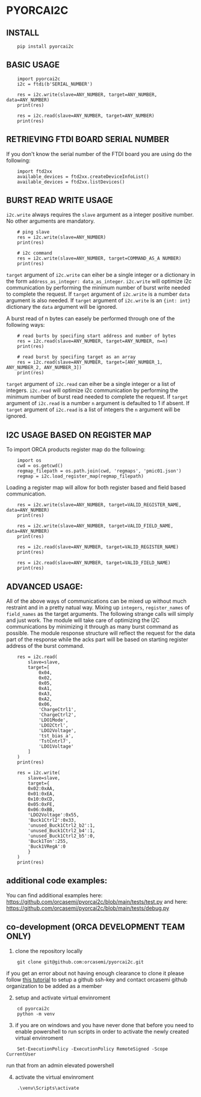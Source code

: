 # PYORCAI2C

## INSTALL
```
    pip install pyorcai2c
```

## BASIC USAGE
```
    import pyorcai2c
    i2c = ftdi(b'SERIAL_NUMBER')

    res = i2c.write(slave=ANY_NUMBER, target=ANY_NUMBER, data=ANY_NUMBER)
    print(res)

    res = i2c.read(slave=ANY_NUMBER, target=ANY_NUMBER)
    print(res)
```

## RETRIEVING FTDI BOARD SERIAL NUMBER
If you don't know the serial number of the FTDI board you are using do the following:
```
    import ftd2xx
    available_devices = ftd2xx.createDeviceInfoList()
    available_devices = ftd2xx.listDevices()
```

## BURST READ WRITE USAGE
`i2c.write` always requires the `slave` argument as a integer positive number. No other arguments are mandatory.
```
    # ping slave
    res = i2c.write(slave=ANY_NUMBER)
    print(res)

    # i2c command
    res = i2c.write(slave=ANY_NUMBER, target=COMMAND_AS_A NUMBER)
    print(res)
```

`target` argument of `i2c.write` can eiher be a single integer or a dictionary in the form `address_as_integer: data_as_integer`. `i2c.write` will optimize i2c communication by performing the minimum number of burst write needed to complete the request.
If `target` argument of `i2c.write` is a number `data` argument is also needed. If `target` argument of `i2c.write` is an `{int: int}` dictionary the `data` argument will be ignored.

A burst read of n bytes can easely be performed through one of the following ways:
```
    # read burts by specifing start address and number of bytes
    res = i2c.read(slave=ANY_NUMBER, target=ANY_NUMBER, n=n)
    print(res)

    # read burst by specifing target as an array
    res = i2c.read(slave=ANY_NUMBER, target=[ANY_NUMBER_1, ANY_NUMBER_2, ANY_NUMBER_3])
    print(res)

```

`target` argument of `i2c.read` can eiher be a single integer or a list of integers. `i2c.read` will optimize i2c communication by performing the minimum number of burst read needed to complete the request.
If `target` argument of `i2c.read` is a number `n` argument is defaulted to 1 if absent. If `target` argument of `i2c.read` is a list of integers the `n` argument will be ignored.

## I2C USAGE BASED ON REGISTER MAP
To import ORCA products register map do the following:
```
    import os
    cwd = os.getcwd()
    regmap_filepath = os.path.join(cwd, 'regmaps', 'pmic01.json')
    regmap = i2c.load_register_map(regmap_filepath)
```

Loading a register map will allow for both register based and field based communication.

```
    res = i2c.write(slave=ANY_NUMBER, target=VALID_REGISTER_NAME, data=ANY_NUMBER)
    print(res)

    res = i2c.write(slave=ANY_NUMBER, target=VALID_FIELD_NAME, data=ANY_NUMBER)
    print(res)

    res = i2c.read(slave=ANY_NUMBER, target=VALID_REGISTER_NAME)
    print(res)

    res = i2c.read(slave=ANY_NUMBER, target=VALID_FIELD_NAME)
    print(res)
```

## ADVANCED USAGE:
All of the above ways of communications can be mixed up without much restraint and in a pretty natual way. Mixing up `integers`, `register_names` of `field_names` as the target arguments.
The following strange calls will simply and just work. The module will take care of optimizing the I2C communications by minimizing it through as many burst command as possible. 
The module response structure will reflect the request for the data part of the response while the acks part will be based on starting register address of the burst command.

```
    res = i2c.read(
        slave=slave, 
        target=[
            0x04, 
            0x02, 
            0x05, 
            0xA1, 
            0xA3, 
            0xA2, 
            0x06, 
            'ChargeCtrl1', 
            'ChargeCtrl2', 
            'LDO1Mode', 
            'LDO2Ctrl', 
            'LDO2Voltage', 
            'tst_bias_a',
            'TstCntrl7',
            'LDO1Voltage'
        ]
    )
    print(res)

    res = i2c.write(
        slave=slave, 
        target={
        0x02:0xAA,
        0x01:0xEA,
        0x10:0xCD,
        0x05:0xFE,
        0x06:0xBB,
        'LDO2Voltage':0x55,
        'Buck1Ctrl2':0x33,
        'unused_Buck1Ctrl2_b2':1,
        'unused_Buck1Ctrl2_b4':1,
        'unused_Buck1Ctrl2_b5':0,
        'Buck1Ton':255,
        'Buck1VRegA':0
        }
    )
    print(res)
```

## additional code examples:
You can find additional examples
here: https://github.com/orcasemi/pyorcai2c/blob/main/tests/test.py
and here: https://github.com/orcasemi/pyorcai2c/blob/main/tests/debug.py

## co-development (ORCA DEVELOPMENT TEAM ONLY)
1. clone the repository locally
```
    git clone git@github.com:orcasemi/pyorcai2c.git
```
if you get an error about not having enough clearance to clone it please follow <a href="https://docs.github.com/en/authentication/connecting-to-github-with-ssh/generating-a-new-ssh-key-and-adding-it-to-the-ssh-agent">this tutorial</a> to setup a github ssh-key and contact orcasemi github organization to be added as a member 

2. setup and activate virtual envinroment
```
    cd pyorcai2c
    python -m venv
```

3. if you are on windows and you have never done that before you need to enable powershell to run scripts in order to activate the newly created virtual envinroment
```
    Set-ExecutionPolicy -ExecutionPolicy RemoteSigned -Scope CurrentUser
```
run that from an admin elevated powershell

4. activate the virtual envinroment
```
    .\venv\Scripts\activate 
```